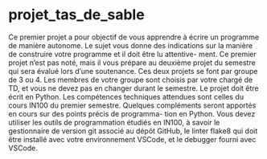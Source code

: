 # projet_tas_de_sable

Ce premier projet a pour objectif de vous apprendre à écrire un programme de manière autonome. Le sujet vous donne des indications sur la manière de construire votre programme et il doit être lu attentive- ment. Ce premier projet n’est pas noté, mais il vous prépare au deuxième projet du semestre qui sera évalué lors d’une soutenance. Ces deux projets se font par groupe de 3 ou 4. Les membres de votre groupe sont choisis par votre chargé de TD, et vous ne devez pas en changer durant le semestre.
Le projet doit être écrit en Python. Les compétences techniques attendues sont celles du cours IN100 du premier semestre. Quelques compléments seront apportés en cours sur des points précis de programma- tion en Python. Vous devez utiliser les outils de programmation étudiés en IN100, à savoir le gestionnaire de version git associé au dépôt GitHub, le linter flake8 qui doit être installé avec votre environnement VSCode, et le debugger fourni avec VSCode.
